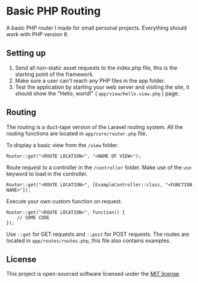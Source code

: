 # Basic PHP Routing

A basic PHP router I made for small personal projects. Everything should work with PHP version 8.

## Setting up

1. Send all non-static asset requests to the index.php file, this is the starting point of the framework.
2. Make sure a user can't reach any PHP files in the app folder.
3. Test the application by starting your web server and visiting the site, it should show the "Hello, world!" ( `app/view/hello.view.php` ) page.

## Routing

The routing is a duct-tape version of the Laravel routing system. All the routing functions are located in `app/core/router.php` file.

To display a basic view from the `/view` folder. 

    Router::get("<ROUTE LOCATION>", "<NAME OF VIEW>");


Route request to a controller in the `/controller` folder. Make use of the `use` keyword to load in the controller.

    Router::get("<ROUTE LOCATION>", [ExampleController::class, "<FUNCTION NAME>"]);


Execute your own custom function on request.

    Router::get("<ROUTE LOCATION>", function() {
        // SOME CODE
    });

Use `::get` for GET requests and `::post` for POST requests. The routes are located in `app/routes/routes.php`, this file also contains examples.

## License

This project is open-sourced software licensed under the [MIT license](https://opensource.org/licenses/MIT).